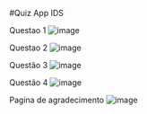 #Quiz App IDS

Questao 1
![image](https://user-images.githubusercontent.com/37172038/121216231-17169d00-c857-11eb-8c42-22c449d28b1e.png)

Questao 2
![image](https://user-images.githubusercontent.com/37172038/121216299-25fd4f80-c857-11eb-8d88-db21d5d5413f.png)

Questão 3
![image](https://user-images.githubusercontent.com/37172038/121216345-3281a800-c857-11eb-90fd-6610f685b553.png)

Questão 4
![image](https://user-images.githubusercontent.com/37172038/121216431-4200f100-c857-11eb-889e-0909ee452cca.png)

Pagina de agradecimento
![image](https://user-images.githubusercontent.com/37172038/121214682-b9358580-c855-11eb-9b0f-ee1a0840d278.png)

